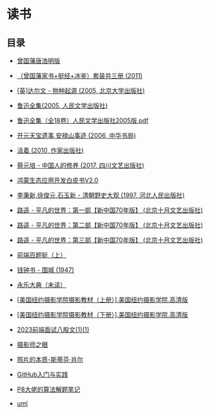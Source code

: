 # 读书

## 目录
- <a target="_blank" href="/book/曾国藩唐浩明版.pdf">曾国藩唐浩明版</a>

- <a target="_blank" href="/book/（清）曾国藩 - 曾国藩智慧精髓大合集（曾国藩家书+挺经+冰鉴）套装共三册 (2011) - libgen.li.pdf">（曾国藩家书+挺经+冰鉴）套装共三册 (2011)</a>

- <a target="_blank" href="/book/[科学素养文库·科学元典丛书] [英]达尔文 - 物种起源 (2005, 北京大学出版社) - libgen.li.pdf">[英]达尔文 - 物种起源 (2005, 北京大学出版社)</a>

- <a target="_blank" href="/book/[鲁迅全集] 鲁迅 - 鲁迅全集（第01卷：坟、热风、呐喊） 1 (2005, 人民文学出版社) - libgen.li.pdf"> 鲁迅全集(2005, 人民文学出版社)</a>

- <a target="_blank" href="/book/鲁迅全集（全18卷）人民文学出版社2005版.pdf">鲁迅全集（全18卷）人民文学出版社2005版.pdf</a>

- <a target="_blank" href="/book/[唐宋史料笔记丛刊] 王仁裕_ 姚汝能_ 曾贻芬点校 - 开元天宝遗事 安禄山事迹 (2006, 中华书局) - libgen.li.pdf">开元天宝遗事 安禄山事迹 (2006, 中华书局)</a>

- <a target="_blank" href="/book/[余华作品（2008版）] - 活着 (2010, 作家出版社) - libgen.li.pdf">活着 (2010, 作家出版社)</a>

- <a target="_blank" href="/book/蔡元培 - 中国人的修养 (2017, 四川文艺出版社) - libgen.li.pdf">蔡元培 - 中国人的修养 (2017, 四川文艺出版社)</a>

- <a target="_blank" href="/book/鸿蒙生态应用开发白皮书V2.0.pdf">鸿蒙生态应用开发白皮书V2.0</a>

- <a target="_blank" href="/book/李秉新,徐俊元,石玉新 - 清朝野史大观 (1997, 河北人民出版社) - libgen.li.pdf">李秉新,徐俊元,石玉新 - 清朝野史大观 (1997, 河北人民出版社)</a>

- <a target="_blank" href="/book/路遥 - 平凡的世界：第一部【新中国70年版】 (北京十月文艺出版社) - libgen.li.pdf">路遥 - 平凡的世界：第一部【新中国70年版】 (北京十月文艺出版社)</a>

- <a target="_blank" href="/book/路遥 - 平凡的世界：第二部【新中国70年版】 (北京十月文艺出版社) - libgen.li.pdf">路遥 - 平凡的世界：第二部【新中国70年版】 (北京十月文艺出版社)</a>

- <a target="_blank" href="/book/路遥 - 平凡的世界：第三部【新中国70年版】 (北京十月文艺出版社) - libgen.li.pdf">路遥 - 平凡的世界：第三部【新中国70年版】 (北京十月文艺出版社)</a>

- <a target="_blank" href="/book/前端百题斩（上）.pdf">前端百题斩（上）</a>

- <a target="_blank" href="/book/钱钟书 - 围城 (1947) - libgen.li.pdf">钱钟书 - 围城 (1947)</a>

- <a target="_blank" href="http://read.yongledadian.com.cn/">永乐大典（未读）</a>

- <a target="_blank" href="/book/[美国纽约摄影学院摄影教材（上册）].美国纽约摄影学院.高清版.pdf"> [美国纽约摄影学院摄影教材（上册）].美国纽约摄影学院.高清版</a>

- <a target="_blank" href="/book/[美国纽约摄影学院摄影教材（下册）].美国纽约摄影学院.高清版.pdf"> [美国纽约摄影学院摄影教材（下册）].美国纽约摄影学院.高清版</a>

- <a target="_blank" href="/book/2023前端面试八股文(1)(1).pdf">2023前端面试八股文(1)(1)</a>

- <a target="_blank" href="/book/摄影师之眼.pdf">摄影师之眼</a>

- <a target="_blank" href="/book/照片的本质-斯蒂芬·肖尔.pdf">照片的本质-斯蒂芬·肖尔</a>

- <a target="_blank" href="/book/GitHub入门与实践.pdf">GitHub入门与实践</a>

- <a target="_blank" href="/book/P8大佬的算法解题笔记(14).pdf">P8大佬的算法解题笔记</a>

- <a target="_blank" href="/book/uml.pdf">uml</a>
